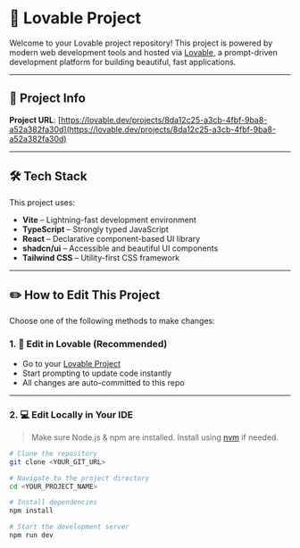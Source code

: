# 🌟 Lovable Project

Welcome to your Lovable project repository! This project is powered by modern web development tools and hosted via [Lovable](https://lovable.dev), a prompt-driven development platform for building beautiful, fast applications.

---

## 📍 Project Info

**Project URL**: [https://lovable.dev/projects/8da12c25-a3cb-4fbf-9ba8-a52a382fa30d](https://lovable.dev/projects/8da12c25-a3cb-4fbf-9ba8-a52a382fa30d)

---

## 🛠️ Tech Stack

This project uses:

- **Vite** – Lightning-fast development environment
- **TypeScript** – Strongly typed JavaScript
- **React** – Declarative component-based UI library
- **shadcn/ui** – Accessible and beautiful UI components
- **Tailwind CSS** – Utility-first CSS framework

---

## ✏️ How to Edit This Project

Choose one of the following methods to make changes:

### 1. 🧠 Edit in Lovable (Recommended)

- Go to your [Lovable Project](https://lovable.dev/projects/8da12c25-a3cb-4fbf-9ba8-a52a382fa30d)
- Start prompting to update code instantly
- All changes are auto-committed to this repo

---

### 2. 💻 Edit Locally in Your IDE

> Make sure Node.js & npm are installed. Install using [nvm](https://github.com/nvm-sh/nvm#installing-and-updating) if needed.

```bash
# Clone the repository
git clone <YOUR_GIT_URL>

# Navigate to the project directory
cd <YOUR_PROJECT_NAME>

# Install dependencies
npm install

# Start the development server
npm run dev
